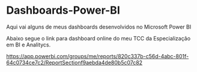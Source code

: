 # Dashboards-Power-BI
Aqui vai alguns de meus dashboards desenvolvidos no Microsoft Power BI

Abaixo segue o link para dashboard online do meu TCC da Especialização em BI e Analitycs.


https://app.powerbi.com/groups/me/reports/820c337b-c56d-4abc-801f-64c0734ce7c2/ReportSectionf9aebda4de80b5c07c82


